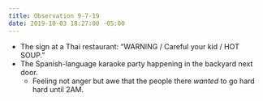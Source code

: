 ```yaml
---
title: Observation 9-7-19
date: 2019-10-03 18:27:00 -05:00
---
```


- The sign at a Thai restaurant: “WARNING / Careful your kid / HOT SOUP.”
- The Spanish-language karaoke party happening in the backyard next door.
	- Feeling not anger but awe that the people there *wanted* to go hard hard until 2AM.
